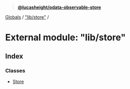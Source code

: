 > **[@lucasheight/odata-observable-store](../README.md)**

[Globals](../globals.md) / ["lib/store"](_lib_store_.md) /

# External module: "lib/store"

## Index

### Classes

* [Store](../classes/_lib_store_.store.md)